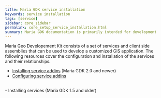```yaml
---
title: Maria GDK service installation
keywords: service installation
tags: [service]
sidebar: core_sidebar
permalink: core_setup_service_installation.html
summary: Maria GDK documentation is primarily intended for development teams using the Maria GDK platform and for members of the Maria GDK development team. 
---
```


Maria Geo Developement Kit consists of a set of services and client side assemblies that can be used to develop a customized GIS application. The following resources cover the configuration and installation of the services and their relationships.

- [Installing service addins](./core_setup_service_installation_addins.html) (Maria GDK 2.0 and newer)
- [Configuring service addins](./core_setup_service_configuration.html)
<br/>
- Installing services (Maria GDK 1.5 and older)
